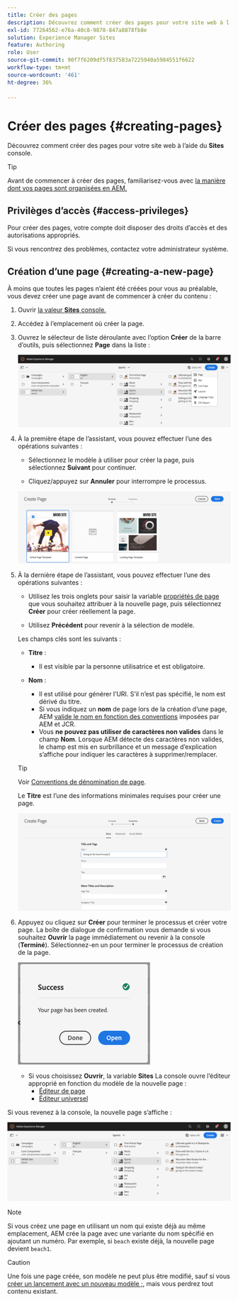 ```yaml
---
title: Créer des pages
description: Découvrez comment créer des pages pour votre site web à l’aide de la console Sites.
exl-id: 77264562-e76a-40c8-9878-847a8878fb8e
solution: Experience Manager Sites
feature: Authoring
role: User
source-git-commit: 90f7f6209df5f837583a7225940a5984551f6622
workflow-type: tm+mt
source-wordcount: '461'
ht-degree: 36%

---
```


# Créer des pages {#creating-pages}

Découvrez comment créer des pages pour votre site web à l’aide du **Sites** console.

>[!TIP]
>
>Avant de commencer à créer des pages, familiarisez-vous avec [la manière dont vos pages sont organisées en AEM.](/help/sites-cloud/authoring/sites-console/organizing-pages.md)

## Privilèges d’accès {#access-privileges}

Pour créer des pages, votre compte doit disposer des droits d’accès et des autorisations appropriés.

Si vous rencontrez des problèmes, contactez votre administrateur système.

## Création d’une page {#creating-a-new-page}

À moins que toutes les pages n’aient été créées pour vous au préalable, vous devez créer une page avant de commencer à créer du contenu :

1. Ouvrir [la valeur **Sites** console.](/help/sites-cloud/authoring/sites-console/introduction.md)
1. Accédez à l’emplacement où créer la page.
1. Ouvrez le sélecteur de liste déroulante avec l’option **Créer** de la barre d’outils, puis sélectionnez **Page** dans la liste :

   ![Création d’une page](/help/sites-cloud/authoring/assets/organizing-create-page.png)

1. À la première étape de l’assistant, vous pouvez effectuer l’une des opérations suivantes :

   * Sélectionnez le modèle à utiliser pour créer la page, puis sélectionnez **Suivant** pour continuer.

   * Cliquez/appuyez sur **Annuler** pour interrompre le processus.

   ![Sélection d’un modèle pour une nouvelle page](/help/sites-cloud/authoring/assets/organizing-create-page-template.png)

1. À la dernière étape de l’assistant, vous pouvez effectuer l’une des opérations suivantes :

   * Utilisez les trois onglets pour saisir la variable [propriétés de page](/help/sites-cloud/authoring/sites-console/page-properties.md) que vous souhaitez attribuer à la nouvelle page, puis sélectionnez **Créer** pour créer réellement la page.

   * Utilisez **Précédent** pour revenir à la sélection de modèle.

   Les champs clés sont les suivants :

   * **Titre** :

      * Il est visible par la personne utilisatrice et est obligatoire.

   * **Nom** :

      * Il est utilisé pour générer l’URI. S’il n’est pas spécifié, le nom est dérivé du titre.
      * Si vous indiquez un **nom** de page lors de la création d’une page, AEM [valide le nom en fonction des conventions](/help/implementing/developing/introduction/naming-conventions.md) imposées par AEM et JCR.
      * Vous **ne pouvez pas utiliser de caractères non valides** dans le champ **Nom**. Lorsque AEM détecte des caractères non valides, le champ est mis en surbrillance et un message d’explication s’affiche pour indiquer les caractères à supprimer/remplacer.

   >[!TIP]
   >
   >Voir [Conventions de dénomination de page](#page-naming-conventions).

   Le **Titre** est l’une des informations minimales requises pour créer une page.

   ![Affichage du titre de la page](/help/sites-cloud/authoring/assets/organizing-create-page-title.png)

1. Appuyez ou cliquez sur **Créer** pour terminer le processus et créer votre page. La boîte de dialogue de confirmation vous demande si vous souhaitez **Ouvrir** la page immédiatement ou revenir à la console (**Terminé**). Sélectionnez-en un pour terminer le processus de création de la page.

   ![Réussite de la création de page](/help/sites-cloud/authoring/assets/organizing-create-page-success.png)

   * Si vous choisissez **Ouvrir**, la variable **Sites** La console ouvre l’éditeur approprié en fonction du modèle de la nouvelle page :
      * [Éditeur de page](/help/sites-cloud/authoring/page-editor/introduction.md)
      * [Éditeur universel](/help/sites-cloud/authoring/universal-editor/authoring.md)

Si vous revenez à la console, la nouvelle page s’affiche :

![Nouvelle page résultante](/help/sites-cloud/authoring/assets/organizing-create-page-result.png)

>[!NOTE]
>
>Si vous créez une page en utilisant un nom qui existe déjà au même emplacement, AEM crée la page avec une variante du nom spécifié en ajoutant un numéro. Par exemple, si `beach` existe déjà, la nouvelle page devient `beach1`.

>[!CAUTION]
>
>Une fois une page créée, son modèle ne peut plus être modifié, sauf si vous [créer un lancement avec un nouveau modèle ;](/help/sites-cloud/authoring/launches/creating.md#create-launch-with-new-template), mais vous perdrez tout contenu existant.
